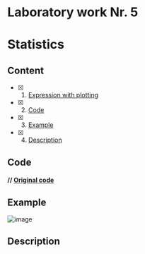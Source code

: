 # Laboratory work Nr. 5
# Statistics

## Content
- [x] 1. [Expression with plotting](https://github.com/Devansh-Vashistha/RTR105/blob/main/4LW_Intergral/Read%20me.md#expression-with-plotting)
- [x] 2. [Code](https://github.com/Devansh-Vashistha/RTR105/blob/main/4LW_Intergral/Read%20me.md#code)
- [x] 3. [Example](https://github.com/Devansh-Vashistha/RTR105/blob/main/4LW_Intergral/Read%20me.md#example)
- [x] 4. [Description](https://github.com/Devansh-Vashistha/RTR105/blob/main/4LW_Intergral/Read%20me.md#description)



## Code

#### // [Original code](https://github.com/Devansh-Vashistha/RTR105/blob/main/4LW_Intergral/Integral.c)


## Example
![image](https://user-images.githubusercontent.com/89969531/150703492-42b81cb1-639d-46fb-b852-18f38843df38.png)

## Description

